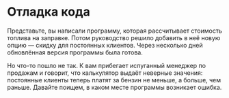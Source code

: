 # Отладка кода


Представьте, вы написали программу, которая рассчитывает стоимость топлива на заправке. Потом руководство 
решило добавить в неё новую опцию — скидку для постоянных клиентов. Через несколько дней обновлённая версия 
программы была готова.

Но что-то пошло не так. К вам прибегает испуганный менеджер по продажам и говорит, что калькулятор выдаёт 
неверные значения: постоянные клиенты теперь платят за бензин не меньше, а больше, чем раньше. Давайте 
поищем, в каком месте программы возникает ошибка.